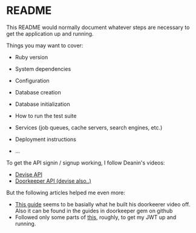 # README

This README would normally document whatever steps are necessary to get the
application up and running.

Things you may want to cover:

- Ruby version

- System dependencies

- Configuration

- Database creation

- Database initialization

- How to run the test suite

- Services (job queues, cache servers, search engines, etc.)

- Deployment instructions

- ...

To get the API signin / signup working, I follow Deanin's videos:

<ul>
  <li><a href="https://www.youtube.com/watch?v=PqizV5l1yFE&ab_channel=Deanin" target="_blank">Devise API</a></li>
  <li><a href="https://www.youtube.com/watch?v=Kwm4Edvlqhw&ab_channel=Deanin" target="_blank">Doorkeeper API (devise also..)</a></li>
</ul>
But the following articles helped me even more:
<ul>
  <li><a href="https://rubyyagi.com/rails-api-authentication-devise-doorkeeper/" target="_blank">This guide</a> seems to be basially what he built his doorkeerer video off. Also it can be found in the guides in doorkeeper gem on github</li>
  <li>Followed only some parts of <a href="https://www.bluebash.co/blog/rails-6-7-api-authentication-with-jwt/" target="_blank">this</a>, roughly, to get my JWT up and running.</li>
</ul>
